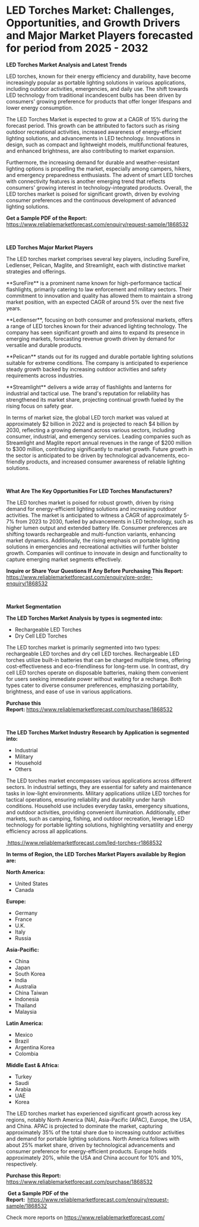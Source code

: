 <p><h1>LED Torches Market: Challenges, Opportunities, and Growth Drivers and Major Market Players forecasted for period from 2025 - 2032</h1></p><p><strong>LED Torches Market Analysis and Latest Trends</strong></p>
<p><p>LED torches, known for their energy efficiency and durability, have become increasingly popular as portable lighting solutions in various applications, including outdoor activities, emergencies, and daily use. The shift towards LED technology from traditional incandescent bulbs has been driven by consumers' growing preference for products that offer longer lifespans and lower energy consumption.</p><p>The LED Torches Market is expected to grow at a CAGR of 15% during the forecast period. This growth can be attributed to factors such as rising outdoor recreational activities, increased awareness of energy-efficient lighting solutions, and advancements in LED technology. Innovations in design, such as compact and lightweight models, multifunctional features, and enhanced brightness, are also contributing to market expansion.</p><p>Furthermore, the increasing demand for durable and weather-resistant lighting options is propelling the market, especially among campers, hikers, and emergency preparedness enthusiasts. The advent of smart LED torches with connectivity features is another emerging trend that reflects consumers' growing interest in technology-integrated products. Overall, the LED torches market is poised for significant growth, driven by evolving consumer preferences and the continuous development of advanced lighting solutions.</p></p>
<p><strong>Get a Sample PDF of the Report:&nbsp;</strong> <a href="https://www.reliablemarketforecast.com/enquiry/request-sample/1868532?utm_campaign=2949&utm_medium=2&utm_source=Github&utm_content=ia&utm_term=04042025&utm_id=led-torches">https://www.reliablemarketforecast.com/enquiry/request-sample/1868532</a></p>
<p>&nbsp;</p>
<p><strong>LED Torches Major Market Players</strong></p>
<p><p>The LED torches market comprises several key players, including SureFire, Ledlenser, Pelican, Maglite, and Streamlight, each with distinctive market strategies and offerings. </p><p>**SureFire** is a prominent name known for high-performance tactical flashlights, primarily catering to law enforcement and military sectors. Their commitment to innovation and quality has allowed them to maintain a strong market position, with an expected CAGR of around 5% over the next five years.</p><p>**Ledlenser**, focusing on both consumer and professional markets, offers a range of LED torches known for their advanced lighting technology. The company has seen significant growth and aims to expand its presence in emerging markets, forecasting revenue growth driven by demand for versatile and durable products.</p><p>**Pelican** stands out for its rugged and durable portable lighting solutions suitable for extreme conditions. The company is anticipated to experience steady growth backed by increasing outdoor activities and safety requirements across industries.</p><p>**Streamlight** delivers a wide array of flashlights and lanterns for industrial and tactical use. The brand's reputation for reliability has strengthened its market share, projecting continual growth fueled by the rising focus on safety gear.</p><p>In terms of market size, the global LED torch market was valued at approximately $2 billion in 2022 and is projected to reach $4 billion by 2030, reflecting a growing demand across various sectors, including consumer, industrial, and emergency services. Leading companies such as Streamlight and Maglite report annual revenues in the range of $200 million to $300 million, contributing significantly to market growth. Future growth in the sector is anticipated to be driven by technological advancements, eco-friendly products, and increased consumer awareness of reliable lighting solutions.</p></p>
<p>&nbsp;</p>
<p><strong>What Are The Key Opportunities For LED Torches Manufacturers?</strong></p>
<p><p>The LED torches market is poised for robust growth, driven by rising demand for energy-efficient lighting solutions and increasing outdoor activities. The market is anticipated to witness a CAGR of approximately 5-7% from 2023 to 2030, fueled by advancements in LED technology, such as higher lumen output and extended battery life. Consumer preferences are shifting towards rechargeable and multi-function variants, enhancing market dynamics. Additionally, the rising emphasis on portable lighting solutions in emergencies and recreational activities will further bolster growth. Companies will continue to innovate in design and functionality to capture emerging market segments effectively.</p></p>
<p><strong>Inquire or Share Your Questions If Any Before Purchasing This Report:</strong> <a href="https://www.reliablemarketforecast.com/enquiry/pre-order-enquiry/1868532?utm_campaign=2949&utm_medium=2&utm_source=Github&utm_content=ia&utm_term=04042025&utm_id=led-torches">https://www.reliablemarketforecast.com/enquiry/pre-order-enquiry/1868532</a></p>
<p>&nbsp;</p>
<p><strong>Market Segmentation</strong></p>
<p><strong>The LED Torches Market Analysis by types is segmented into:</strong></p>
<p><ul><li>Rechargeable LED Torches</li><li>Dry Cell LED Torches</li></ul></p>
<p><p>The LED torches market is primarily segmented into two types: rechargeable LED torches and dry cell LED torches. Rechargeable LED torches utilize built-in batteries that can be charged multiple times, offering cost-effectiveness and eco-friendliness for long-term use. In contrast, dry cell LED torches operate on disposable batteries, making them convenient for users seeking immediate power without waiting for a recharge. Both types cater to diverse consumer preferences, emphasizing portability, brightness, and ease of use in various applications.</p></p>
<p><strong>Purchase this Report:&nbsp;</strong><a href="https://www.reliablemarketforecast.com/purchase/1868532?utm_campaign=2949&utm_medium=2&utm_source=Github&utm_content=ia&utm_term=04042025&utm_id=led-torches">https://www.reliablemarketforecast.com/purchase/1868532</a></p>
<p>&nbsp;</p>
<p><strong>The LED Torches Market Industry Research by Application is segmented into:</strong></p>
<p><ul><li>Industrial</li><li>Military</li><li>Household</li><li>Others</li></ul></p>
<p><p>The LED torches market encompasses various applications across different sectors. In industrial settings, they are essential for safety and maintenance tasks in low-light environments. Military applications utilize LED torches for tactical operations, ensuring reliability and durability under harsh conditions. Household use includes everyday tasks, emergency situations, and outdoor activities, providing convenient illumination. Additionally, other markets, such as camping, fishing, and outdoor recreation, leverage LED technology for portable lighting solutions, highlighting versatility and energy efficiency across all applications.</p></p>
<p><a href="https://www.reliablemarketforecast.com/led-torches-r1868532?utm_campaign=2949&utm_medium=2&utm_source=Github&utm_content=ia&utm_term=04042025&utm_id=led-torches">&nbsp;https://www.reliablemarketforecast.com/led-torches-r1868532</a></p>
<p><strong>In terms of Region, the LED Torches Market Players available by Region are:</strong></p>
<p>
    <p> <strong> North America: </strong>
        <ul>
            <li>United States</li>
            <li>Canada</li>
        </ul>
        </p> 
    <p> <strong> Europe: </strong>
        <ul>
            <li>Germany</li>
            <li>France</li>
            <li>U.K.</li>
            <li>Italy</li>
            <li>Russia</li>
        </ul>
        </p> 
    <p> <strong> Asia-Pacific: </strong>
        <ul>
            <li>China</li>
            <li>Japan</li>
            <li>South Korea</li>
            <li>India</li>
            <li>Australia</li>
            <li>China Taiwan</li>
            <li>Indonesia</li>
            <li>Thailand</li>
            <li>Malaysia</li>
        </ul>
        </p> 
    <p> <strong> Latin America: </strong>
        <ul>
            <li>Mexico</li>
            <li>Brazil</li>
            <li>Argentina Korea</li>
            <li>Colombia</li>
        </ul>
        </p> 
    <p> <strong> Middle East & Africa: </strong>
        <ul>
            <li>Turkey</li>
            <li>Saudi</li>
            <li>Arabia</li>
            <li>UAE</li>
            <li>Korea</li>
        </ul>
    </p>
    </p>
<p><p>The LED torches market has experienced significant growth across key regions, notably North America (NA), Asia-Pacific (APAC), Europe, the USA, and China. APAC is projected to dominate the market, capturing approximately 35% of the total share due to increasing outdoor activities and demand for portable lighting solutions. North America follows with about 25% market share, driven by technological advancements and consumer preference for energy-efficient products. Europe holds approximately 20%, while the USA and China account for 10% and 10%, respectively.</p></p>
<p><strong>Purchase this Report: </strong><a href="https://www.reliablemarketforecast.com/purchase/1868532?utm_campaign=2949&utm_medium=2&utm_source=Github&utm_content=ia&utm_term=04042025&utm_id=led-torches">https://www.reliablemarketforecast.com/purchase/1868532</a></p>
<p>&nbsp;<strong>Get a Sample PDF of the Report:&nbsp;&nbsp;</strong><a href="https://www.reliablemarketforecast.com/enquiry/request-sample/1868532?utm_campaign=2949&utm_medium=2&utm_source=Github&utm_content=ia&utm_term=04042025&utm_id=led-torches">https://www.reliablemarketforecast.com/enquiry/request-sample/1868532</a></p>
<p><strong></strong></p>
<p>Check more reports on <a href="https://www.reliablemarketforecast.com/?utm_campaign=2949&utm_medium=2&utm_source=Github&utm_content=ia&utm_term=04042025&utm_id=led-torches">https://www.reliablemarketforecast.com/</a></p>